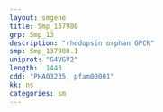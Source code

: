 ```yaml
---
layout: smgene
title: Smp_137980
grp: Smp_13
description: "rhodopsin orphan GPCR"
smp: Smp_137980.1
uniprot: "G4VGV2"
length:  1443
cdd: "PHA03235, pfam00001"
kk: ns
categories: sm
---
```

